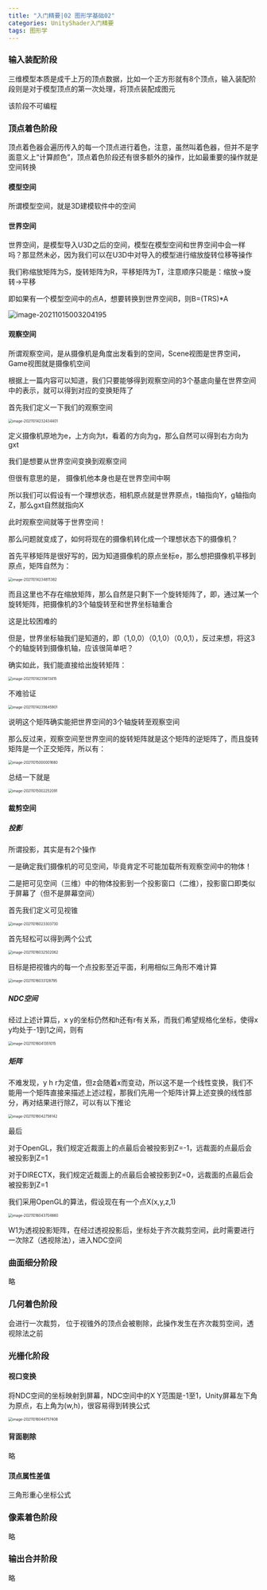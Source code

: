 ```yaml
---
title: "入门精要|02 图形学基础02"
categories: UnityShader入门精要
tags: 图形学
---
```


### 输入装配阶段

三维模型本质是成千上万的顶点数据，比如一个正方形就有8个顶点，输入装配阶段则是对于模型顶点的第一次处理，将顶点装配成图元

该阶段不可编程

### 顶点着色阶段

顶点着色器会遍历传入的每一个顶点进行着色，注意，虽然叫着色器，但并不是字面意义上“计算颜色”，顶点着色阶段还有很多额外的操作，比如最重要的操作就是空间转换

#### 模型空间

所谓模型空间，就是3D建模软件中的空间

#### 世界空间

世界空间，是模型导入U3D之后的空间，模型在模型空间和世界空间中会一样吗？那显然未必，因为我们可以在U3D中对导入的模型进行缩放旋转位移等操作

我们称缩放矩阵为S，旋转矩阵为R，平移矩阵为T，注意顺序只能是：缩放->旋转->平移

即如果有一个模型空间中的点A，想要转换到世界空间B，则B=(TRS)*A

![image-20211015003204195](https://cdn.jsdelivr.net/gh/Gasskin/CloudImg/img/202110150032223.png)

#### 观察空间

所谓观察空间，是从摄像机是角度出发看到的空间，Scene视图是世界空间，Game视图就是摄像机空间

根据上一篇内容可以知道，我们只要能够得到观察空间的3个基底向量在世界空间中的表示，就可以得到对应的变换矩阵了

首先我们定义一下我们的观察空间

<img src="https://cdn.jsdelivr.net/gh/Gasskin/CloudImg/img/202110142324438.png" alt="image-20211014232434401" style="zoom:50%;" />

定义摄像机原地为e，上方向为t，看着的方向为g，那么自然可以得到右方向为gxt

我们是想要从世界空间变换到观察空间

但很有意思的是， 摄像机他本身也是在世界空间中啊

所以我们可以假设有一个理想状态，相机原点就是世界原点，t轴指向Y，g轴指向Z，那么gxt自然就指向X

此时观察空间就等于世界空间！

那么问题就变成了，如何将现在的摄像机转化成一个理想状态下的摄像机？

首先平移矩阵是很好写的，因为知道摄像机的原点坐标e，那么想把摄像机平移到原点，矩阵自然为：

<img src="https://cdn.jsdelivr.net/gh/Gasskin/CloudImg/img/202110142348426.png" alt="image-20211014234811382" style="zoom:50%;" />

而且这里也不存在缩放矩阵，那么自然是只剩下一个旋转矩阵了，即，通过某一个旋转矩阵，把摄像机的3个轴旋转至和世界坐标轴重合

这是比较困难的

但是，世界坐标轴我们是知道的，即（1,0,0）（0,1,0）（0,0,1），反过来想，将这3个的轴旋转到摄像机轴，应该很简单吧？

确实如此，我们能直接给出旋转矩阵：

<img src="https://cdn.jsdelivr.net/gh/Gasskin/CloudImg/img/202110142356457.png" alt="image-20211014235613415" style="zoom:50%;" />

不难验证

<img src="https://cdn.jsdelivr.net/gh/Gasskin/CloudImg/img/202110142356959.png" alt="image-20211014235645901" style="zoom:50%;" />

说明这个矩阵确实能把世界空间的3个轴旋转至观察空间

那么反过来，观察空间至世界空间的旋转矩阵就是这个矩阵的逆矩阵了，而且旋转矩阵是一个正交矩阵，所以有：

<img src="https://cdn.jsdelivr.net/gh/Gasskin/CloudImg/img/202110150000733.png" alt="image-20211015000001680" style="zoom:50%;" />

总结一下就是

<img src="https://cdn.jsdelivr.net/gh/Gasskin/CloudImg/img/202110150022211.png" alt="image-20211015002252091" style="zoom:50%;" />

#### 裁剪空间

##### 投影

所谓投影，其实是有2个操作

一是确定我们摄像机的可见空间，毕竟肯定不可能加载所有观察空间中的物体！

二是把可见空间（三维）中的物体投影到一个投影窗口（二维），投影窗口即类似于屏幕了（但不是屏幕空间）

首先我们定义可见视锥

<img src="https://cdn.jsdelivr.net/gh/Gasskin/CloudImg/img/202110160233865.png" alt="image-20211016023303730" style="zoom:50%;" />

首先轻松可以得到两个公式

<img src="https://cdn.jsdelivr.net/gh/Gasskin/CloudImg/img/202110160325111.png" alt="image-20211016032502062" style="zoom:50%;" />

目标是把视锥内的每一个点投影至近平面，利用相似三角形不难计算

<img src="https://cdn.jsdelivr.net/gh/Gasskin/CloudImg/img/202110160331921.png" alt="image-20211016033128795" style="zoom:50%;" />

##### NDC空间

经过上述计算后，x y的坐标仍然和h还有r有关系，而我们希望规格化坐标，使得x y均处于-1到1之间，则有

<img src="https://cdn.jsdelivr.net/gh/Gasskin/CloudImg/img/202110160413063.png" alt="image-20211016041351015" style="zoom:50%;" />

##### 矩阵

不难发现，y h r为定值，但z会随着x而变动，所以这不是一个线性变换，我们不能用一个矩阵直接来描述上述过程，那我们先用一个矩阵计算上述变换的线性部分，再对结果进行除Z，可以有以下推论

<img src="https://cdn.jsdelivr.net/gh/Gasskin/CloudImg/img/202110160427253.png" alt="image-20211016042758142" style="zoom:50%;" />

最后

对于OpenGL，我们规定近裁面上的点最后会被投影到Z=-1，远裁面的点最后会被投影到Z=1

对于DIRECTX，我们规定近裁面上的点最后会被投影到Z=0，远裁面的点最后会被投影到Z=1

我们采用OpenGL的算法，假设现在有一个点X(x,y,z,1)

<img src="https://cdn.jsdelivr.net/gh/Gasskin/CloudImg/img/202110160437762.png" alt="image-20211016043704660" style="zoom:50%;" />

W1为透视投影矩阵，在经过透视投影后，坐标处于齐次裁剪空间，此时需要进行一次除Z（透视除法），进入NDC空间

### 曲面细分阶段

略

### 几何着色阶段

会进行一次裁剪， 位于视锥外的顶点会被剔除，此操作发生在齐次裁剪空间，透视除法之前

### 光栅化阶段

#### 视口变换

将NDC空间的坐标映射到屏幕，NDC空间中的X Y范围是-1至1，Unity屏幕左下角为原点，右上角为(w,h)，很容易得到转换公式

<img src="https://cdn.jsdelivr.net/gh/Gasskin/CloudImg/img/202110160447447.png" alt="image-20211016044757408" style="zoom:50%;" />

#### 背面剔除

略

#### 顶点属性差值

三角形重心坐标公式

### 像素着色阶段

略

### 输出合并阶段

略
